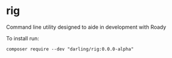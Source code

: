 # rig

Command line utility designed to aide in development with Roady

To install run:

`composer require --dev "darling/rig:0.0.0-alpha"`
